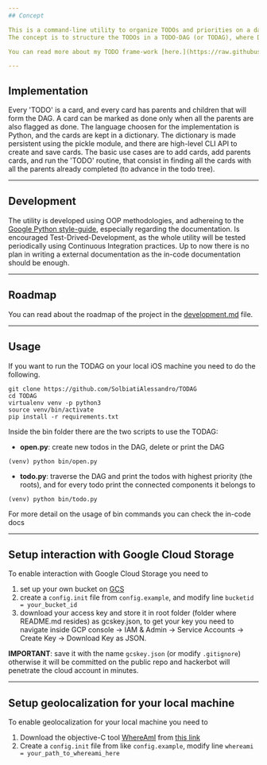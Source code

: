 ```yaml
---
## Concept

This is a command-line utility to organize TODOs and priorities on a day-to-day basis.
The concept is to structure the TODOs in a TODO-DAG (or TODAG), where DAG stands for [Directed Acylic Graph](https://en.wikipedia.org/wiki/Directed_acyclic_graph), instead of following the more common TODO-list format.

You can read more about my TODO frame-work [here.](https://raw.githubusercontent.com/SolbiatiAlessandro/TODAG/master/docs/concept.rst)

---
```

## Implementation
Every 'TODO' is a card, and every card has parents and children that will form the DAG. A card can be marked as done only when all the parents are also flagged as done. The language choosen for the implementation is Python, and the cards are kept in a dictionary. The dictionary is made persistent using the pickle module, and there are high-level CLI API to create and save cards. The basic use cases are to add cards, add parents cards, and run the 'TODO' routine, that consist in finding all the cards with all the parents already completed (to advance in the todo tree). 

---
## Development
The utility is developed using OOP methodologies, and adhereing to the [Google Python style-guide](https://github.com/google/styleguide/blob/gh-pages/pyguide.md), especially regarding the documentation. Is encouraged Test-Drived-Development, as the whole utility will be tested periodically using Continuous Integration practices. Up to now there is no plan in writing a external documentation as the in-code documentation should be enough.

---
## Roadmap
You can read about the roadmap of the project in the [development.md](https://github.com/SolbiatiAlessandro/TODAG/blob/master/docs/development.rst) file.

---
## Usage

If you want to run the TODAG on your local iOS machine you need to do the following.

```
git clone https://github.com/SolbiatiAlessandro/TODAG
cd TODAG
virtualenv venv -p python3
source venv/bin/activate
pip install -r requirements.txt
``` 

Inside the bin folder there are the two scripts to use the TODAG:
- **open.py**: create new todos in the DAG, delete or print the DAG
```
(venv) python bin/open.py
```

- **todo.py**: traverse the DAG and print the todos with highest priority (the roots), and for every todo print the connected components it belongs to
```
(venv) python bin/todo.py
```
For more detail on the usage of bin commands you can check the in-code docs

---
## Setup interaction with Google Cloud Storage

To enable interaction with Google Cloud Storage you need to 
1. set up your own bucket on [GCS](https://cloud.google.com/)
2. create a `config.init` file from `config.example`, and modify line `bucketid = your_bucket_id`
3. download your access key and store it in root folder (folder where README.md resides) as gcskey.json, to get your key you need to navigate inside GCP console -> IAM & Admin -> Service Accounts -> Create Key -> Download Key as JSON.

<b>IMPORTANT</b>: save it with the name `gcskey.json` (or modify `.gitignore`) otherwise it will be committed on the public repo and hackerbot will penetrate the cloud account in minutes.

---
## Setup geolocalization for your local machine

To enable geolocalization for your local machine you need to
1. Download the objective-C tool [WhereAmI](https://github.com/robmathers/WhereAmI) from [this link](https://github.com/robmathers/WhereAmI/releases/download/v1.02/whereami-1.02.zip)
2. Create a `config.init` file from like `config.example`, modify line `whereami = your_path_to_whereami_here`

